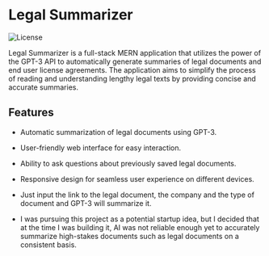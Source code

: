 # Legal Summarizer

![License](https://img.shields.io/badge/license-MIT-blue)

Legal Summarizer is a full-stack MERN application that utilizes the power of the GPT-3 API to automatically generate summaries of legal documents and end user license agreements. The application aims to simplify the process of reading and understanding lengthy legal texts by providing concise and accurate summaries.

## Features

- Automatic summarization of legal documents using GPT-3.
- User-friendly web interface for easy interaction.
- Ability to ask questions about previously saved legal documents.
- Responsive design for seamless user experience on different devices.
- Just input the link to the legal document, the company and the type of document and GPT-3 will summarize it.

- I was pursuing this project as a potential startup idea, but I decided that at the time I was building it, AI was not reliable enough yet to accurately summarize high-stakes documents such as legal documents on a consistent basis.

